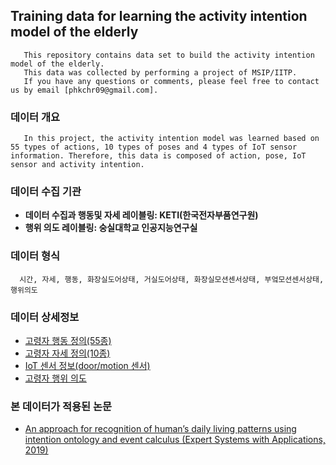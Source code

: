 ## Training data for learning the activity intention model of the elderly
```description01
   This repository contains data set to build the activity intention model of the elderly. 
   This data was collected by performing a project of MSIP/IITP. 
   If you have any questions or comments, please feel free to contact us by email [phkchr09@gmail.com].
```

### 데이터 개요
```description03
   In this project, the activity intention model was learned based on 55 types of actions, 10 types of poses and 4 types of IoT sensor information. Therefore, this data is composed of action, pose, IoT sensor and activity intention. 
```
 
### 데이터 수집 기관
 * __데이터 수집과 행동및 자세 레이블링: KETI(한국전자부품연구원)__
 * __행위 의도 레이블링: 숭실대학교 인공지능연구실__

### 데이터 형식
 ```description06
   시간, 자세, 행동, 화장실도어상태, 거실도어상태, 화장실모션센서상태, 부엌모션센서상태, 행위의도
 ```
 
### 데이터 상세정보
 * [고령자 행동 정의(55종)](https://github.com/ssu0221/AIR_TrainingDataSet/blob/master/data_description/Action/README.md)
 * [고령자 자세 정의(10종)](https://github.com/ssu0221/AIR_TrainingDataSet/blob/master/data_description/Pose/README.md)
 * [IoT 센서 정보(door/motion 센서)](https://github.com/ssu0221/AIR_TrainingDataSet/blob/master/data_description/IoT/README.md)
 * [고령자 행위 의도](https://github.com/ssu0221/AIR_TrainingDataSet/blob/master/data_description/Activity_Intention/README.md)

### 본 데이터가 적용된 논문
 * [An approach for recognition of human’s daily living patterns using intention ontology and event calculus (Expert Systems with Applications, 2019)](https://www.sciencedirect.com/science/article/pii/S0957417419302349?via%3Dihub)
 
 
 
 

